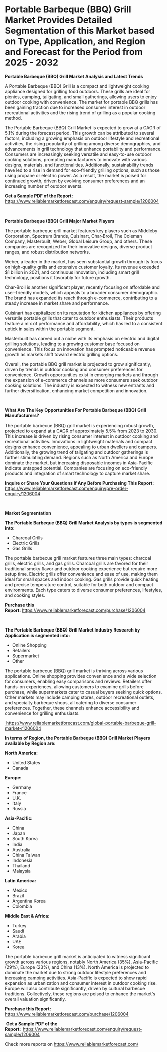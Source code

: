 <p><h1>Portable Barbeque (BBQ) Grill Market Provides Detailed Segmentation of this Market based on Type, Application, and Region and Forecast for the Period from 2025 - 2032</h1></p><p><strong>Portable Barbeque (BBQ) Grill Market Analysis and Latest Trends</strong></p>
<p><p>A Portable Barbeque (BBQ) Grill is a compact and lightweight cooking appliance designed for grilling food outdoors. These grills are ideal for picnics, camping, tailgating, and small gatherings, allowing users to enjoy outdoor cooking with convenience. The market for portable BBQ grills has been gaining traction due to increased consumer interest in outdoor recreational activities and the rising trend of grilling as a popular cooking method.</p><p>The Portable Barbeque (BBQ) Grill Market is expected to grow at a CAGR of 5.1% during the forecast period. This growth can be attributed to several factors, including a growing emphasis on outdoor lifestyle and recreational activities, the rising popularity of grilling among diverse demographics, and advancements in grill technology that enhance portability and performance. Consumers are increasingly seeking versatile and easy-to-use outdoor cooking solutions, prompting manufacturers to innovate with various designs, materials, and functionalities. Additionally, sustainability trends have led to a rise in demand for eco-friendly grilling options, such as those using propane or electric power. As a result, the market is poised for continued growth, driven by evolving consumer preferences and an increasing number of outdoor events.</p></p>
<p><strong>Get a Sample PDF of the Report:&nbsp;</strong> <a href="https://www.reliablemarketforecast.com/enquiry/request-sample/1206004?utm_campaign=2781&utm_medium=2&utm_source=Github&utm_content=ia&utm_term=05042025&utm_id=portable-barbeque-bbq-grill">https://www.reliablemarketforecast.com/enquiry/request-sample/1206004</a></p>
<p>&nbsp;</p>
<p><strong>Portable Barbeque (BBQ) Grill Major Market Players</strong></p>
<p><p>The portable barbeque grill market features key players such as Middleby Corporation, Spectrum Brands, Cuisinart, Char‑Broil, The Coleman Company, Masterbuilt, Weber, Global Leisure Group, and others. These companies are recognized for their innovative designs, diverse product ranges, and robust distribution networks.</p><p>Weber, a leader in the market, has seen substantial growth through its focus on high-quality grills and extensive customer loyalty. Its revenue exceeded $1 billion in 2021, and continuous innovation, including smart grill technology, positions it favorably for future growth.</p><p>Char‑Broil is another significant player, recently focusing on affordable and user-friendly models, which appeals to a broader consumer demographic. The brand has expanded its reach through e-commerce, contributing to a steady increase in market share and performance.</p><p>Cuisinart has capitalized on its reputation for kitchen appliances by offering versatile portable grills that cater to outdoor enthusiasts. Their products feature a mix of performance and affordability, which has led to a consistent uptick in sales within the portable segment.</p><p>Masterbuilt has carved out a niche with its emphasis on electric and digital grilling solutions, leading to a growing customer base focused on convenience. This focus on innovation has prompted noticeable revenue growth as markets shift toward electric grilling options.</p><p>Overall, the portable BBQ grill market is projected to grow significantly, driven by trends in outdoor cooking and consumer preferences for convenience. Growth opportunities exist in emerging markets and through the expansion of e-commerce channels as more consumers seek outdoor cooking solutions. The industry is expected to witness new entrants and further diversification, enhancing market competition and innovation.</p></p>
<p>&nbsp;</p>
<p><strong>What Are The Key Opportunities For Portable Barbeque (BBQ) Grill Manufacturers?</strong></p>
<p><p>The portable barbecue (BBQ) grill market is experiencing robust growth, projected to expand at a CAGR of approximately 5.5% from 2023 to 2030. This increase is driven by rising consumer interest in outdoor cooking and recreational activities. Innovations in lightweight materials and compact designs enhance convenience, appealing to urban dwellers and campers. Additionally, the growing trend of tailgating and outdoor gatherings is further stimulating demand. Regions such as North America and Europe dominate the market, but increasing disposable incomes in Asia-Pacific indicate untapped potential. Companies are focusing on eco-friendly products and integration of smart technology to capture market share.</p></p>
<p><strong>Inquire or Share Your Questions If Any Before Purchasing This Report:</strong> <a href="https://www.reliablemarketforecast.com/enquiry/pre-order-enquiry/1206004?utm_campaign=2781&utm_medium=2&utm_source=Github&utm_content=ia&utm_term=05042025&utm_id=portable-barbeque-bbq-grill">https://www.reliablemarketforecast.com/enquiry/pre-order-enquiry/1206004</a></p>
<p>&nbsp;</p>
<p><strong>Market Segmentation</strong></p>
<p><strong>The Portable Barbeque (BBQ) Grill Market Analysis by types is segmented into:</strong></p>
<p><ul><li>Charcoal Grills</li><li>Electric Grills</li><li>Gas Grills</li></ul></p>
<p><p>The portable barbecue grill market features three main types: charcoal grills, electric grills, and gas grills. Charcoal grills are favored for their traditional smoky flavor and outdoor cooking experience but require more setup time. Electric grills offer convenience and ease of use, making them ideal for small spaces and indoor cooking. Gas grills provide quick heating and precise temperature control, suitable for both outdoor and compact environments. Each type caters to diverse consumer preferences, lifestyles, and cooking styles.</p></p>
<p><strong>Purchase this Report:&nbsp;</strong><a href="https://www.reliablemarketforecast.com/purchase/1206004?utm_campaign=2781&utm_medium=2&utm_source=Github&utm_content=ia&utm_term=05042025&utm_id=portable-barbeque-bbq-grill">https://www.reliablemarketforecast.com/purchase/1206004</a></p>
<p>&nbsp;</p>
<p><strong>The Portable Barbeque (BBQ) Grill Market Industry Research by Application is segmented into:</strong></p>
<p><ul><li>Online Shopping</li><li>Retailers</li><li>Supermarket</li><li>Other</li></ul></p>
<p><p>The portable barbecue (BBQ) grill market is thriving across various applications. Online shopping provides convenience and a wide selection for consumers, enabling easy comparisons and reviews. Retailers offer hands-on experiences, allowing customers to examine grills before purchase, while supermarkets cater to casual buyers seeking quick options. Other markets may include camping stores, outdoor recreational outlets, and specialty barbeque shops, all catering to diverse consumer preferences. Together, these channels enhance accessibility and convenience for grilling enthusiasts.</p></p>
<p><a href="https://www.reliablemarketforecast.com/global-portable-barbeque-grill-market-r1206004?utm_campaign=2781&utm_medium=2&utm_source=Github&utm_content=ia&utm_term=05042025&utm_id=portable-barbeque-bbq-grill">&nbsp;https://www.reliablemarketforecast.com/global-portable-barbeque-grill-market-r1206004</a></p>
<p><strong>In terms of Region, the Portable Barbeque (BBQ) Grill Market Players available by Region are:</strong></p>
<p>
    <p> <strong> North America: </strong>
        <ul>
            <li>United States</li>
            <li>Canada</li>
        </ul>
        </p> 
    <p> <strong> Europe: </strong>
        <ul>
            <li>Germany</li>
            <li>France</li>
            <li>U.K.</li>
            <li>Italy</li>
            <li>Russia</li>
        </ul>
        </p> 
    <p> <strong> Asia-Pacific: </strong>
        <ul>
            <li>China</li>
            <li>Japan</li>
            <li>South Korea</li>
            <li>India</li>
            <li>Australia</li>
            <li>China Taiwan</li>
            <li>Indonesia</li>
            <li>Thailand</li>
            <li>Malaysia</li>
        </ul>
        </p> 
    <p> <strong> Latin America: </strong>
        <ul>
            <li>Mexico</li>
            <li>Brazil</li>
            <li>Argentina Korea</li>
            <li>Colombia</li>
        </ul>
        </p> 
    <p> <strong> Middle East & Africa: </strong>
        <ul>
            <li>Turkey</li>
            <li>Saudi</li>
            <li>Arabia</li>
            <li>UAE</li>
            <li>Korea</li>
        </ul>
    </p>
    </p>
<p><p>The portable barbecue grill market is anticipated to witness significant growth across various regions, notably North America (35%), Asia-Pacific (29%), Europe (23%), and China (13%). North America is projected to dominate the market due to strong outdoor lifestyle preferences and increasing camping activities. Asia-Pacific is expected to show rapid expansion as urbanization and consumer interest in outdoor cooking rise. Europe will also contribute significantly, driven by cultural barbecue traditions. Collectively, these regions are poised to enhance the market's overall valuation significantly.</p></p>
<p><strong>Purchase this Report: </strong><a href="https://www.reliablemarketforecast.com/purchase/1206004?utm_campaign=2781&utm_medium=2&utm_source=Github&utm_content=ia&utm_term=05042025&utm_id=portable-barbeque-bbq-grill">https://www.reliablemarketforecast.com/purchase/1206004</a></p>
<p>&nbsp;<strong>Get a Sample PDF of the Report:&nbsp;&nbsp;</strong><a href="https://www.reliablemarketforecast.com/enquiry/request-sample/1206004?utm_campaign=2781&utm_medium=2&utm_source=Github&utm_content=ia&utm_term=05042025&utm_id=portable-barbeque-bbq-grill">https://www.reliablemarketforecast.com/enquiry/request-sample/1206004</a></p>
<p><strong></strong></p>
<p>Check more reports on <a href="https://www.reliablemarketforecast.com/?utm_campaign=2781&utm_medium=2&utm_source=Github&utm_content=ia&utm_term=05042025&utm_id=portable-barbeque-bbq-grill">https://www.reliablemarketforecast.com/</a></p>